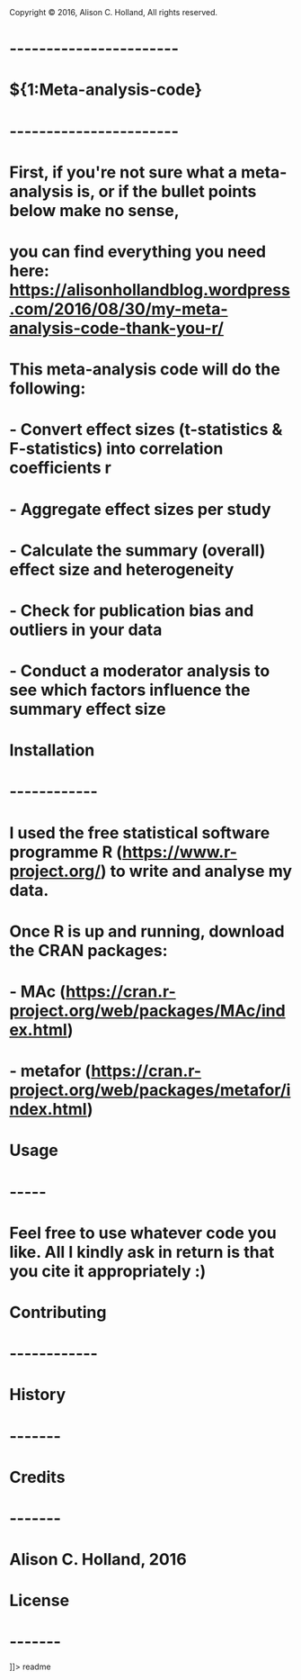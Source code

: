 <snippet>
  <content><![CDATA[

# Copyright © 2016, Alison C. Holland, All rights reserved.

# -----------------------
# ${1:Meta-analysis-code}
# -----------------------

# First, if you're not sure what a meta-analysis is, or if the bullet points below make no sense, 
# you can find everything you need here: https://alisonhollandblog.wordpress.com/2016/08/30/my-meta-analysis-code-thank-you-r/

# This meta-analysis code will do the following:

# - Convert effect sizes (t-statistics & F-statistics) into correlation coefficients r
# - Aggregate effect sizes per study
# - Calculate the summary (overall) effect size and heterogeneity
# - Check for publication bias and outliers in your data
# - Conduct a moderator analysis to see which factors influence the summary effect size


# Installation
# ------------

# I used the free statistical software programme R (https://www.r-project.org/) to write and analyse my data. 
# Once R is up and running, download the CRAN packages:

# - MAc (https://cran.r-project.org/web/packages/MAc/index.html)
# - metafor (https://cran.r-project.org/web/packages/metafor/index.html)


# Usage
# -----

# Feel free to use whatever code you like. All I kindly ask in return is that you cite it appropriately :)


# Contributing
# ------------


# History
# -------


# Credits
# -------

# Alison C. Holland, 2016


# License
# -------


]]></content>
  <tabTrigger>readme</tabTrigger>
</snippet>
